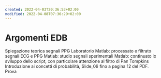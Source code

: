 ```yaml
---
created: 2022-04-03T20:36:53+02:00
modified: 2022-04-08T07:36:29+02:00
---
```


# Argomenti EDB

Spiegazione teorica segnali PPG 
Laboratorio
Matlab: processato e filtrato segnali ECG e PPG
Matlab: studio segnali sperimentali
Matlab: continuato lo sviluppo dello script, con particolare attenzione al filtro di Pan Tompkins
Introduzione ai concetti di probabilità, Slide_09 fino a pagina 12 del PDF.
Prova
